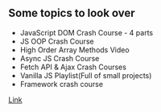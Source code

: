 ## Some topics to look over 
- JavaScript DOM Crash Course - 4 parts
- JS OOP Crash Course
- High Order Array Methods Video
- Async JS Crash Course
- Fetch API & Ajax Crash Courses
- Vanilla JS Playlist(Full of small projects)
- Framework crash course

[Link](https://www.youtube.com/watch?v=hdI2bqOjy3c)